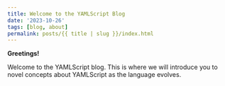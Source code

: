 ```yaml
---
title: Welcome to the YAMLScript Blog
date: '2023-10-26'
tags: [blog, about]
permalink: posts/{{ title | slug }}/index.html
---
```


**Greetings!**

Welcome to the YAMLScript blog. This is where we will introduce you to novel concepts about YAMLScript as the language evolves.
